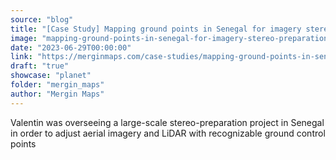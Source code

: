 ```yaml
---
source: "blog"
title: "[Case Study] Mapping ground points in Senegal for imagery stereo-preparation"
image: "mapping-ground-points-in-senegal-for-imagery-stereo-preparation?utm_source=qgis"
date: "2023-06-29T00:00:00"
link: "https://merginmaps.com/case-studies/mapping-ground-points-in-senegal-for-imagery-stereo-preparation?utm_source=qgis"
draft: "true"
showcase: "planet"
folder: "mergin_maps"
author: "Mergin Maps"
---
```


Valentin was overseeing a large-scale stereo-preparation project in Senegal in order to adjust aerial imagery and LiDAR with recognizable ground control points
